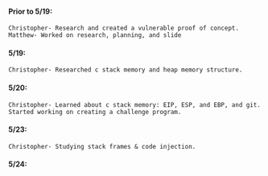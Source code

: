 #### Prior to 5/19:
	Christopher- Research and created a vulnerable proof of concept.
	Matthew- Worked on research, planning, and slide
#### 5/19:
	Christopher- Researched c stack memory and heap memory structure.
#### 5/20:
	Christopher- Learned about c stack memory: EIP, ESP, and EBP, and git. Started working on creating a challenge program.
#### 5/23:
	Christopher- Studying stack frames & code injection.
#### 5/24:
